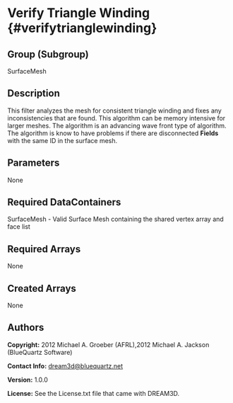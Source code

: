 Verify Triangle Winding {#verifytrianglewinding}
======

## Group (Subgroup) ##
SurfaceMesh

## Description ##
This filter analyzes the mesh for consistent triangle winding and fixes any inconsistencies that are found. This algorithm can be memory intensive for larger meshes. The algorithm is an advancing wave front type of algorithm. The algorithm is know to have problems if there are disconnected **Fields** with the same ID in the surface mesh.


## Parameters ##
None

## Required DataContainers ##
SurfaceMesh - Valid Surface Mesh containing the shared vertex array and face list

## Required Arrays ##
None

## Created Arrays ##
None



## Authors ##

**Copyright:** 2012 Michael A. Groeber (AFRL),2012 Michael A. Jackson (BlueQuartz Software)

**Contact Info:** dream3d@bluequartz.net

**Version:** 1.0.0

**License:**  See the License.txt file that came with DREAM3D.




